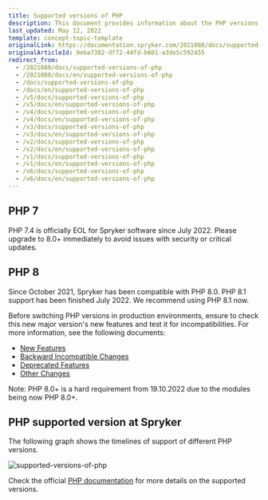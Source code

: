 ```yaml
---
title: Supported versions of PHP
description: This document provides information about the PHP versions Spryker supports.
last_updated: May 12, 2022
template: concept-topic-template
originalLink: https://documentation.spryker.com/2021080/docs/supported-versions-of-php
originalArticleId: 9eba7382-df72-44fd-b601-a3de5c592455
redirect_from:
  - /2021080/docs/supported-versions-of-php
  - /2021080/docs/en/supported-versions-of-php
  - /docs/supported-versions-of-php
  - /docs/en/supported-versions-of-php
  - /v5/docs/supported-versions-of-php
  - /v5/docs/en/supported-versions-of-php
  - /v4/docs/supported-versions-of-php
  - /v4/docs/en/supported-versions-of-php
  - /v3/docs/supported-versions-of-php
  - /v3/docs/en/supported-versions-of-php
  - /v2/docs/supported-versions-of-php
  - /v2/docs/en/supported-versions-of-php
  - /v1/docs/supported-versions-of-php
  - /v1/docs/en/supported-versions-of-php
  - /v6/docs/supported-versions-of-php
  - /v6/docs/en/supported-versions-of-php
---
```


## PHP 7

PHP 7.4 is officially EOL for Spryker software since July 2022. Please upgrade to 8.0+ immediately to avoid issues with security or critical updates.

## PHP 8

Since October 2021, Spryker has been compatible with PHP 8.0.
PHP 8.1 support has been finished July 2022.
We recommend using PHP 8.1 now.

Before switching PHP versions in production environments, ensure to check this new major version's new features and test it for incompatibilities. For more information, see the following documents:

* [New Features](https://www.php.net/manual/en/migration80.new-features.php)
* [Backward Incompatible Changes](https://www.php.net/manual/en/migration80.incompatible.php)
* [Deprecated Features](https://www.php.net/manual/en/migration80.deprecated.php)
* [Other Changes](https://www.php.net/manual/en/migration80.other-changes.php)

Note: PHP 8.0+ is a hard requirement from 19.10.2022 due to the modules being now PHP 8.0+.

## PHP supported version at Spryker

The following graph shows the timelines of support of different PHP versions.

![supported-versions-of-php](https://spryker.s3.eu-central-1.amazonaws.com/docs/scos/user/intro-to-spryker/supported-versions-of-php/supported-versions-of-php.png)

Check the official [PHP documentation](https://www.php.net/supported-versions.php) for more details on the supported versions.
